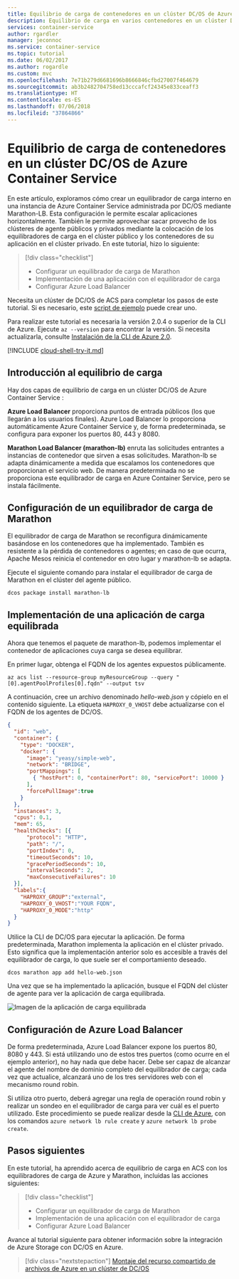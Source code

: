 ```yaml
---
title: Equilibrio de carga de contenedores en un clúster DC/OS de Azure
description: Equilibrio de carga en varios contenedores en un clúster DC/OS de Azure Container Service.
services: container-service
author: rgardler
manager: jeconnoc
ms.service: container-service
ms.topic: tutorial
ms.date: 06/02/2017
ms.author: rogardle
ms.custom: mvc
ms.openlocfilehash: 7e71b279d6681696b8666846cfbd27007f464679
ms.sourcegitcommit: ab3b2482704758ed13cccafcf24345e833ceaff3
ms.translationtype: HT
ms.contentlocale: es-ES
ms.lasthandoff: 07/06/2018
ms.locfileid: "37864866"
---
```

# <a name="load-balance-containers-in-an-azure-container-service-dcos-cluster"></a>Equilibrio de carga de contenedores en un clúster DC/OS de Azure Container Service

En este artículo, exploramos cómo crear un equilibrador de carga interno en una instancia de Azure Container Service administrada por DC/OS mediante Marathon-LB. Esta configuración le permite escalar aplicaciones horizontalmente. También le permite aprovechar sacar provecho de los clústeres de agente públicos y privados mediante la colocación de los equilibradores de carga en el clúster público y los contenedores de su aplicación en el clúster privado. En este tutorial, hizo lo siguiente:

> [!div class="checklist"]
> * Configurar un equilibrador de carga de Marathon
> * Implementación de una aplicación con el equilibrador de carga
> * Configurar Azure Load Balancer

Necesita un clúster de DC/OS de ACS para completar los pasos de este tutorial. Si es necesario, este [script de ejemplo](./../kubernetes/scripts/container-service-cli-deploy-dcos.md) puede crear uno.

Para realizar este tutorial es necesaria la versión 2.0.4 o superior de la CLI de Azure. Ejecute `az --version` para encontrar la versión. Si necesita actualizarla, consulte [Instalación de la CLI de Azure 2.0]( /cli/azure/install-azure-cli). 

[!INCLUDE [cloud-shell-try-it.md](../../../includes/cloud-shell-try-it.md)]

## <a name="load-balancing-overview"></a>Introducción al equilibrio de carga

Hay dos capas de equilibrio de carga en un clúster DC/OS de Azure Container Service : 

**Azure Load Balancer** proporciona puntos de entrada públicos (los que llegarán a los usuarios finales). Azure Load Balancer lo proporciona automáticamente Azure Container Service y, de forma predeterminada, se configura para exponer los puertos 80, 443 y 8080.

**Marathon Load Balancer (marathon-lb)** enruta las solicitudes entrantes a instancias de contenedor que sirven a esas solicitudes. Marathon-lb se adapta dinámicamente a medida que escalamos los contenedores que proporcionan el servicio web. De manera predeterminada no se proporciona este equilibrador de carga en Azure Container Service, pero se instala fácilmente.

## <a name="configure-marathon-load-balancer"></a>Configuración de un equilibrador de carga de Marathon

El equilibrador de carga de Marathon se reconfigura dinámicamente basándose en los contenedores que ha implementado. También es resistente a la pérdida de contenedores o agentes; en caso de que ocurra, Apache Mesos reinicia el contenedor en otro lugar y marathon-lb se adapta.

Ejecute el siguiente comando para instalar el equilibrador de carga de Marathon en el clúster del agente público.

```azurecli-interactive
dcos package install marathon-lb
```

## <a name="deploy-load-balanced-application"></a>Implementación de una aplicación de carga equilibrada

Ahora que tenemos el paquete de marathon-lb, podemos implementar el contenedor de aplicaciones cuya carga se desea equilibrar. 

En primer lugar, obtenga el FQDN de los agentes expuestos públicamente.

```azurecli-interactive
az acs list --resource-group myResourceGroup --query "[0].agentPoolProfiles[0].fqdn" --output tsv
```

A continuación, cree un archivo denominado *hello-web.json* y cópielo en el contenido siguiente. La etiqueta `HAPROXY_0_VHOST` debe actualizarse con el FQDN de los agentes de DC/OS. 

```json
{
  "id": "web",
  "container": {
    "type": "DOCKER",
    "docker": {
      "image": "yeasy/simple-web",
      "network": "BRIDGE",
      "portMappings": [
        { "hostPort": 0, "containerPort": 80, "servicePort": 10000 }
      ],
      "forcePullImage":true
    }
  },
  "instances": 3,
  "cpus": 0.1,
  "mem": 65,
  "healthChecks": [{
      "protocol": "HTTP",
      "path": "/",
      "portIndex": 0,
      "timeoutSeconds": 10,
      "gracePeriodSeconds": 10,
      "intervalSeconds": 2,
      "maxConsecutiveFailures": 10
  }],
  "labels":{
    "HAPROXY_GROUP":"external",
    "HAPROXY_0_VHOST":"YOUR FQDN",
    "HAPROXY_0_MODE":"http"
  }
}
```

Utilice la CLI de DC/OS para ejecutar la aplicación. De forma predeterminada, Marathon implementa la aplicación en el clúster privado. Esto significa que la implementación anterior solo es accesible a través del equilibrador de carga, lo que suele ser el comportamiento deseado.

```azurecli-interactive
dcos marathon app add hello-web.json
```

Una vez que se ha implementado la aplicación, busque el FQDN del clúster de agente para ver la aplicación de carga equilibrada.

![Imagen de la aplicación de carga equilibrada](./media/container-service-load-balancing/lb-app.png)

## <a name="configure-azure-load-balancer"></a>Configuración de Azure Load Balancer

De forma predeterminada, Azure Load Balancer expone los puertos 80, 8080 y 443. Si está utilizando uno de estos tres puertos (como ocurre en el ejemplo anterior), no hay nada que debe hacer. Debe ser capaz de alcanzar el agente del nombre de dominio completo del equilibrador de carga; cada vez que actualice, alcanzará uno de los tres servidores web con el mecanismo round robin. 

Si utiliza otro puerto, deberá agregar una regla de operación round robin y realizar un sondeo en el equilibrador de carga para ver cuál es el puerto utilizado. Este procedimiento se puede realizar desde la [CLI de Azure](../../azure-resource-manager/xplat-cli-azure-resource-manager.md), con los comandos `azure network lb rule create` y `azure network lb probe create`.

## <a name="next-steps"></a>Pasos siguientes

En este tutorial, ha aprendido acerca de equilibrio de carga en ACS con los equilibradores de carga de Azure y Marathon, incluidas las acciones siguientes:

> [!div class="checklist"]
> * Configurar un equilibrador de carga de Marathon
> * Implementación de una aplicación con el equilibrador de carga
> * Configurar Azure Load Balancer

Avance al tutorial siguiente para obtener información sobre la integración de Azure Storage con DC/OS en Azure.

> [!div class="nextstepaction"]
> [Montaje del recurso compartido de archivos de Azure en un clúster de DC/OS](container-service-dcos-fileshare.md)